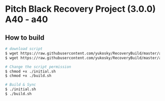 # Pitch Black Recovery Project (3.0.0) A40 - a40

## How to build

```bash
# download script
$ wget https://raw.githubusercontent.com/yukosky/RecoveryBuild/master/a40/PBRP-9.0/initial.sh
$ wget https://raw.githubusercontent.com/yukosky/RecoveryBuild/master/a40/PBRP-9.0/build.sh

# Change the script permission
$ chmod +x ./initial.sh
$ chmod +x ./build.sh

# Build & Sync
$ ./initial.sh
$ ./build.sh

